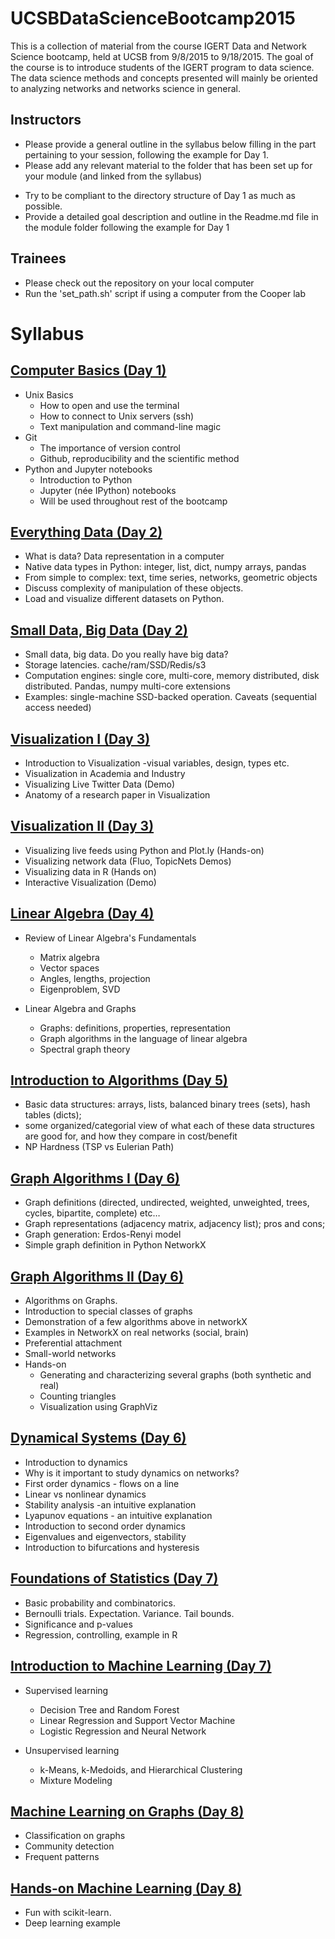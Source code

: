 # UCSBDataScienceBootcamp2015

This is a collection of material from the course IGERT Data and Network Science bootcamp, held at UCSB from 9/8/2015 to 9/18/2015.
The goal of the course is to introduce students of the IGERT program to data science. The data science methods and concepts presented will mainly be oriented to analyzing networks and networks science in general.

## Instructors

  - Please provide a general outline in the syllabus below filling in the part pertaining to your session, following the example for Day 1.
  - Please add any relevant material to the folder that has been set up for your module (and linked from the syllabus)
   * Try to be compliant to the directory structure of Day 1 as much as possible.
   * Provide a detailed goal description and outline in the Readme.md file in the module folder following the example for Day 1
  
## Trainees

  - Please check out the repository on your local computer
  - Run the 'set_path.sh' script if using a computer from the Cooper lab

# Syllabus

## [Computer Basics (Day 1)](../..//tree/master/Day01_ComputerBasics)

  - Unix Basics
    - How to open and use the terminal
    - How to connect to Unix servers (ssh)
    - Text manipulation and command-line magic
  - Git
    - The importance of version control
    - Github, reproducibility and the scientific method
  - Python and Jupyter notebooks
    - Introduction to Python
    - Jupyter (née IPython) notebooks
    - Will be used throughout rest of the bootcamp
 
## [Everything Data (Day 2)](../..//tree/master/Day02_EverythingData)

  - What is data? Data representation in a computer
  - Native data types in Python: integer, list, dict, numpy arrays, pandas 
  - From simple to complex: text, time series, networks, geometric objects
  - Discuss complexity of manipulation of these objects. 
  - Load and visualize different datasets on Python.

## [Small Data, Big Data (Day 2)](../..//tree/master/Day02_WhatIsBigData)

  - Small data, big data. Do you really have big data? 
  - Storage latencies. cache/ram/SSD/Redis/s3 
  - Computation engines: single core, multi-core, memory distributed, disk distributed. Pandas, numpy multi-core extensions
  - Examples: single-machine SSD-backed operation. Caveats (sequential access needed)

## [Visualization I (Day 3)](../..//tree/master/Day03_Vizualization1)

  - Introduction to Visualization
      -visual variables, design, types etc.
  - Visualization in Academia and Industry
  - Visualizing Live Twitter Data (Demo)
  - Anatomy of a research paper in Visualization

## [Visualization II (Day 3)](../..//tree/master/Day03_Vizualization2)

  - Visualizing live feeds using Python and Plot.ly (Hands-on)
  - Visualizing network data (Fluo, TopicNets Demos) 
  - Visualizing data in R (Hands on)
  - Interactive Visualization (Demo)
  
## [Linear Algebra (Day 4)](../..//tree/master/Day04_LinearAlgebra)

  * Review of Linear Algebra's Fundamentals
    * Matrix algebra
    * Vector spaces
    * Angles, lengths, projection
    * Eigenproblem, SVD

  * Linear Algebra and Graphs
    * Graphs: definitions, properties, representation
    * Graph algorithms in the language of linear algebra
    * Spectral graph theory

## [Introduction to Algorithms (Day 5)](../..//tree/master/Day05_AlgorithmBasics)

  - Basic data structures:  arrays, lists, balanced binary trees (sets), hash tables (dicts); 
  - some organized/categorial view of what each of these data structures are good for, and how they compare in cost/benefit
  - NP Hardness (TSP vs Eulerian Path)

## [Graph Algorithms I (Day 6)](../..//tree/master/Day06_GraphAlgorithms1)

  - Graph definitions (directed, undirected, weighted, unweighted, trees, cycles, bipartite, complete) etc…
  - Graph representations (adjacency matrix, adjacency list); pros and cons; 
  - Graph generation: Erdos-Renyi model
  - Simple graph definition in Python NetworkX

## [Graph Algorithms II (Day 6)](../..//tree/master/Day06_GraphAlgorithms2)

  * Algorithms on Graphs.
  * Introduction to special classes of graphs
  * Demonstration of a few algorithms above in networkX
  * Examples in NetworkX on real networks (social, brain)
  * Preferential attachment
  * Small-world networks
  * Hands-on
     * Generating and characterizing several graphs (both synthetic and real)
     * Counting triangles
     * Visualization using GraphViz

## [Dynamical Systems (Day 6)](../..//tree/master/Day06_DynamicalSystems)

 - Introduction to dynamics
 - Why is it important to study dynamics on networks? 
 - First order dynamics - flows on a line
 - Linear vs nonlinear dynamics
 - Stability analysis -an intuitive explanation
 - Lyapunov equations - an intuitive explanation
 - Introduction to second order dynamics
 - Eigenvalues and eigenvectors, stability
 - Introduction to bifurcations and hysteresis

## [Foundations of Statistics (Day 7)](../..//tree/master/Day07_Stats)

  - Basic probability and combinatorics. 
  - Bernoulli trials. Expectation. Variance. Tail bounds.
  - Significance and p-values
  - Regression, controlling, example in R

## [Introduction to Machine Learning (Day 7)](../..//tree/master/Day07_MachineLearning1)

  - Supervised learning 
	* Decision Tree and Random Forest
	* Linear Regression and Support Vector Machine
	* Logistic Regression and Neural Network
 
  - Unsupervised learning
	* k-Means, k-Medoids, and Hierarchical Clustering
	* Mixture Modeling

## [Machine Learning on Graphs (Day 8)](../..//tree/master/Day07_MachineLearning2)

  - Classification on graphs
  - Community detection
  - Frequent patterns

## [Hands-on Machine Learning (Day 8)](../..//tree/master/Day08_MachineLearning3)

  - Fun with scikit-learn. 
  - Deep learning example
